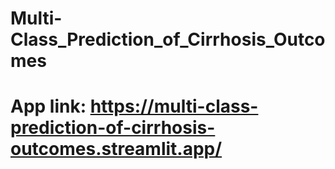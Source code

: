 # Multi-Class_Prediction_of_Cirrhosis_Outcomes



# App link: https://multi-class-prediction-of-cirrhosis-outcomes.streamlit.app/
